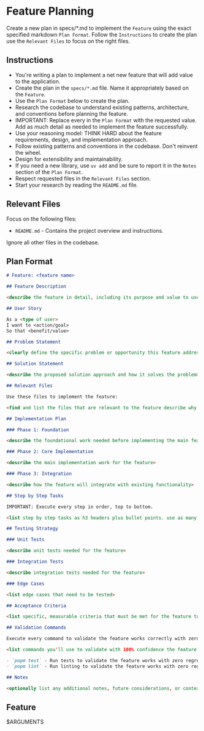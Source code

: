 # Feature Planning

Create a new plan in specs/\*.md to implement the `Feature` using the exact specified markdown `Plan Format`. Follow the `Instructions` to create the plan use the `Relevant Files` to focus on the right files.

## Instructions

- You're writing a plan to implement a net new feature that will add value to the application.
- Create the plan in the `specs/*.md` file. Name it appropriately based on the `Feature`.
- Use the `Plan Format` below to create the plan.
- Research the codebase to understand existing patterns, architecture, and conventions before planning the feature.
- IMPORTANT: Replace every <placeholder> in the `Plan Format` with the requested value. Add as much detail as needed to implement the feature successfully.
- Use your reasoning model: THINK HARD about the feature requirements, design, and implementation approach.
- Follow existing patterns and conventions in the codebase. Don't reinvent the wheel.
- Design for extensibility and maintainability.
- If you need a new library, use `uv add` and be sure to report it in the `Notes` section of the `Plan Format`.
- Respect requested files in the `Relevant Files` section.
- Start your research by reading the `README.md` file.

## Relevant Files

Focus on the following files:

- `README.md` - Contains the project overview and instructions.

Ignore all other files in the codebase.

## Plan Format

```md
# Feature: <feature name>

## Feature Description

<describe the feature in detail, including its purpose and value to users>

## User Story

As a <type of user>
I want to <action/goal>
So that <benefit/value>

## Problem Statement

<clearly define the specific problem or opportunity this feature addresses>

## Solution Statement

<describe the proposed solution approach and how it solves the problem>

## Relevant Files

Use these files to implement the feature:

<find and list the files that are relevant to the feature describe why they are relevant in bullet points. If there are new files that need to be created to implement the feature, list them in an h3 'New Files' section.>

## Implementation Plan

### Phase 1: Foundation

<describe the foundational work needed before implementing the main feature>

### Phase 2: Core Implementation

<describe the main implementation work for the feature>

### Phase 3: Integration

<describe how the feature will integrate with existing functionality>

## Step by Step Tasks

IMPORTANT: Execute every step in order, top to bottom.

<list step by step tasks as h3 headers plus bullet points. use as many h3 headers as needed to implement the feature. Order matters, start with the foundational shared changes required then move on to the specific implementation. Include creating tests throughout the implementation process. Your last step should be running the `Validation Commands` to validate the feature works correctly with zero regressions.>

## Testing Strategy

### Unit Tests

<describe unit tests needed for the feature>

### Integration Tests

<describe integration tests needed for the feature>

### Edge Cases

<list edge cases that need to be tested>

## Acceptance Criteria

<list specific, measurable criteria that must be met for the feature to be considered complete>

## Validation Commands

Execute every command to validate the feature works correctly with zero regressions.

<list commands you'll use to validate with 100% confidence the feature is implemented correctly with zero regressions. every command must execute without errors so be specific about what you want to run to validate the feature works as expected. Include commands to test the feature end-to-end.>

- `pnpm test` - Run tests to validate the feature works with zero regressions
- `pnpm lint` - Run linting to validate the feature works with zero regressions

## Notes

<optionally list any additional notes, future considerations, or context that are relevant to the feature that will be helpful to the developer>
```

## Feature

$ARGUMENTS
